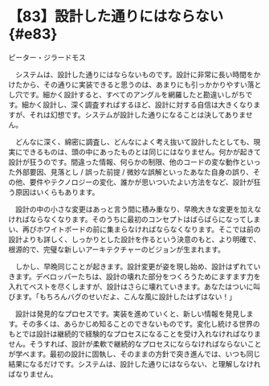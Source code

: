 # 【83】設計した通りにはならない{#e83}

<div class="author">ピーター・ジラードモス</div>

　システムは、設計した通りにはならないものです。設計に非常に長い時間をかけたから、その通りに実装できると思うのは、あまりにも引っかかりやすい落とし穴です。細かく設計すると、すべてのアングルを網羅したと勘違いしがちです。細かく設計し、深く調査すればするほど、設計に対する自信は大きくなりますが、それは幻想です。システムが設計した通りになることは決してありません。

　どんなに深く、綿密に調査し、どんなによく考え抜いて設計したとしても、現実にできるものは、頭の中にあったものとは同じにはなりません。何かが起きて設計が狂うのです。間違った情報、何らかの制限、他のコードの変な動作といった外部要因、見落とし / 誤った前提 / 微妙な誤解といったあなた自身の誤り、その他、要件やテクノロジーの変化、誰かが思いついたよい方法をなど、設計が狂う原因はいくらもあります。

　設計の中の小さな変更はあっと言う間に積み重なり、早晩大きな変更を加えなければならなくなります。そのうちに最初のコンセプトはばらばらになってしまい、再びホワイトボードの前に集まらなければならなくなります。そこでは前の設計よりも詳しく、しっかりとした設計を作るという決意のもと、より明確で、根源的で、完璧な新しいアーキテクチャーのビジョンが生まれます。

　しかし、早晩同じことが起きます。設計変更が姿を現し始め、設計はずれていきます。デベロッパーたちは、設計の壊れた部分をつくろうためにますます力を入れてベストを尽くしますが、設計はさらに壊れていきます。あなたはついに叫びます。「もちろんバグのせいだよ、こんな風に設計したはずはない！」

　設計は発見的なプロセスです。実装を進めていくと、新しい情報を発見します。その多くは、あらかじめ知ることのできないものです。変化し統ける世界のもとでは設計は継続的で経験的なプロセスになることを受け入れなければなりません。そうすれば、設計が柔軟で継続的なプロセスにならなければならないことが学べます。最初の設計に固執し、そのままの方針で突き進んでは、いつも同じ結果になるだけです。システムは、設計した通りにはならない、と理解しなければなりません。
